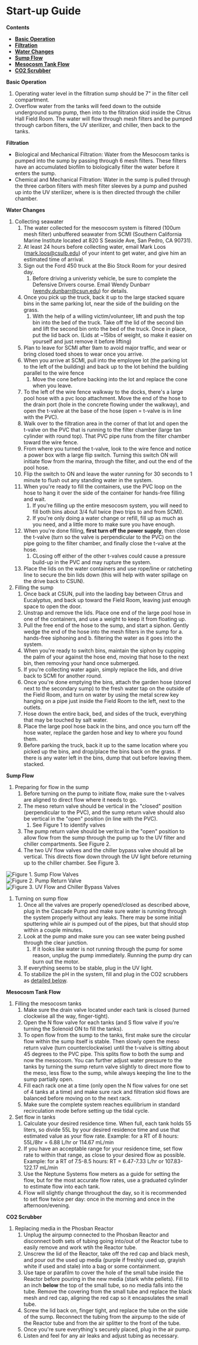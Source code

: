 # Start-up Guide

**Contents**  
- [**Basic Operation**](#Basic_Operation)  
- [**Filtration**](#Filtration)  
- [**Water Changes**](#Water_Changes)
- [**Sump Flow**](#Sump_Flow)
- [**Mesocosm Tank Flow**](#Meso_Flow)
- [**CO2 Scrubber**](#CO2_Scrubber)  

<a name="Basic_Operation"></a> **Basic Operation**

1. Operating water level in the filtration sump should be 7" in the filter cell compartment.
1. Overflow water from the tanks will feed down to the outside underground sump pump, then into to the filtration skid inside the Citrus Hall Field Room.  The water will flow through mesh filters and be pumped through carbon filters, the UV sterilizer, and chiller, then back to the tanks.

<a name="Filtration"></a> **Filtration**

* Biological and Mechanical Filtration: Water from the Mesocosm tanks is pumped into the sump by passing through 6 mesh filters.  These filters have an accumulated biofilm to biologically filter the water before it enters the sump.
* Chemical and Mechanical Filtration: Water in the sump is pulled through the three carbon filters with mesh filter sleeves by a pump and pushed up into the UV sterilizer, where is is then directed through the chiller chamber.


<a name="Water_Changes"></a> **Water Changes**

1. Collecting seawater
    1. The water collected for the mesocosm system is filtered (100um mesh filter) unbuffered seawater from SCMI (Southern California Marine Institute located at 820 S Seaside Ave, San Pedro, CA 90731).
    1. At least 24 hours before collecting water, email Mark Loos (mark.loos@csulb.edu) of your intent to get water, and give him an estimated time of arrival.
    1. Sign out the Ford 450 truck at the Bio Stock Room for your desired day.
        1. Before driving a univeristy vehicle, be sure to complete the Defensive Drivers course.  Email Wendy Dunbarr (wendy.dunbarr@csun.edu) for details.
    1. Once you pick up the truck, back it up to the large stacked square bins in the same parking lot, near the side of the building on the grass.
        1. With the help of a willing victim/volunteer, lift and push the top bin into the bed of the truck.  Take off the lid of the second bin and lift the second bin onto the bed of the truck. Once in place, put the lid back on.  (Lids at ~15lbs of weight, so make it easier on yourself and just remove it before lifting)
    1. Plan to leave for SCMI after 9am to avoid major traffic, and wear or bring closed toed shoes to wear once you arrive.
    1. When you arrive at SCMI, pull into the employee lot (the parking lot to the left of the building) and back up to the lot behind the building parallel to the wire fence
        1. Move the cone before backing into the lot and replace the cone when you leave.
    1. To the left of the wire fence walkway to the docks, there's a large pool hose with a pvc loop attachment.  Move the end of the hose to the drain port (hole in the concrete flowing under the walkway), and open the t-valve at the base of the hose (open = t-valve is in line with the PVC).
    1. Walk over to the filtration area in the corner of that lot and open the t-valve on the PVC that is running to the filter chamber (large tan cylinder with round top).  That PVC pipe runs from the filter chamber toward the wire fence.
    1. From where you turned the t-valve, look to the wire fence and notice a power box with a large flip switch.  Turning this switch ON will initiate flow from the marina, through the filter, and out the end of the pool hose.
    1. Flip the switch to ON and leave the water running for 30 seconds to 1 minute to flush out any standing water in the system.
    1. When you're ready to fill the containers, use the PVC loop on the hose to hang it over the side of the container for hands-free filling and wait.
        1. If you're filling up the entire mesocosm system, you will need to fill both bins about 3/4 full twice (two trips to and from SCMI).
        1. If you're only doing a water change or refill, fill up as much as you need, and a little more to make sure you have enough.
    1. When you're done filling, **first turn off the power supply**, then close the t-valve (turn so the valve is perpendicular to the PVC) on the pipe going to the filter chamber, and finally close the t-valve at the hose.
        1. CLosing off either of the other t-valves could cause a pressure build-up in the PVC and may rupture the system.
    1. Place the lids on the water containers and use rope/line or ratcheting line to secure the bin lids down (this will help with water spillage on the drive back to CSUN).
1. Filling the sump
    1. Once back at CSUN, pull into the laoding bay between Citrus and Eucalyptus, and back up toward the Field Room, leaving just enough space to open the door.
    1. Unstrap and remove the lids.  Place one end of the large pool hose in one of the containers, and use a weight to keep it from floating up.
    1. Pull the free end of the hose to the sump, and start a siphon.  Gently wedge the end of the hose into the mesh filters in the sump for a. hands-free siphoning and b. filtering the water as it goes into the system.
    1. When you're ready to switch bins, maintain the siphon by cupping the palm of your against the hose end, moving that hose to the next bin, then removing your hand once submerged.
    1. If you're collecting water again, simply replace the lids, and drive back to SCMI for another round.
    1. Once you're done emptying the bins, attach the garden hose (stored next to the secondary sump) to the fresh water tap on the outside of the Field Room, and turn on water by using the metal screw key hanging on a pipe just inside the Field Room to the left, next to the outlets.
    1. Hose down the entire back, bed, and sides of the truck, everything that may be touched by salt water.
    1. Place the large pool hose back in the bins, and once you turn off the hose water, replace the garden hose and key to where you found them.
    1. Before parking the truck, back it up to the same location where you picked up the bins, and drop/place the bins back on the grass.  If there is any water left in the bins, dump that out before leaving them. stacked.

<a name="Sump_Flow"></a> **Sump Flow**

1. Preparing for flow in the sump
    1. Before turning on the pump to initiate flow, make sure the t-valves are aligned to direct flow where it needs to go.
    1. The meso return valve should be vertical in the "closed" position (perpendicular to the PVC), and the sump return valve should also be vertical in the "open" position (in line with the PVC).
        1. See Figure 1 to identify valves
    1. The pump return valve should be veritcal in the "open" position to allow flow from the sump through the pump up to the UV filter and chiller compartments.  See Figure 2.
    1. The two UV flow valves and the chiller bypass valve should all be vertical.  This directs flow down through the UV light before returning up to the chiller chamber.  See Figure 3.
    
![Figure 1. Sump Flow Valves](images/Sump_Flow_Valves)  
![Figure 2. Pump Return Valve](images/Pump_Valve)  
![Figure 3. UV Flow and Chiller Bypass Valves](images/UV_Valves)  

1. Turning on sump flow
    1. Once all the valves are properly opened/closed as described above, plug in the Cascade Pump and make sure water is running through the system properly without any leaks.  There may be some initial sputtering while air is pumped out of the pipes, but that should stop within a couple minutes.
    1. Look at the pump and make sure you can see water being pushed through the clear junction.
        1. If it looks like water is not running through the pump for some reason, unplug the pump immediately.  Running the pump dry can burn out the motor.
    1. If everything seems to be stable, plug in the UV light.
    1. To stabilize the pH in the system, fill and plug in the CO2 scrubbers as [detailed below](#CO2_Scrubber).


<a name="Meso_Flow"></a> **Mesocosm Tank Flow**

1. Filling the mesocosm tanks 
    1. Make sure the drain valve located under each tank is closed (turned clockwise all the way, finger-tight).
    1. Open the N flow valve for each tanks (and S flow valve if you're turning the Solenoid ON to fill the tanks).
    1. To open flow from the sump to the tanks, first make sure the circular flow within the sump itself is stable.  Then slowly open the meso return valve (turn counterclockwise) until the t-valve is sitting about 45 degrees to the PVC pipe.  This splits flow to both the sump and now the mesocosm.  You can further adjust water pressure to the tanks by turning the sump return valve slightly to direct more flow to the meso, less flow to the sump, while always keeping the line to the sump partially open.
    1. Fill each rack one at a time (only open the N flow valves for one set of 4 tanks at a time) and make sure rack and filtration skid flows are balanced before moving on to the next rack.
    1. Make sure the complete system reaches equilibrium in standard recirculation mode before setting up the tidal cycle.
1. Set flow in tanks
    1. Calculate your desired residence time.  When full, each tank holds 55 liters, so divide 55L by your desired residence time and use that estimated value as your flow rate.  Example: for a RT of 8 hours: 55L/8hr = 6.88 L/hr or 114.67 mL/min
    1. If you have an acceptable range for your residence time, set flow rate to within that range, as close to your desired flow as possible.  Example: for a RT of 7.5-8.5 hours: RT = 6.47-7.33 L/hr or 107.83-122.17 mL/min
    1. Use the Neptune Systems flow meters as a guide for setting the flow, but for the most accurate flow rates, use a graduated cylinder to estimate flow into each tank.
    1. Flow will slightly change throughout the day, so it is recommended to set flow twice per day: once in the morning and once in the afternoon/evening.


<a name="CO2_Scrubber"></a> **CO2 Scrubber**

1. Replacing media in the Phosban Reactor
    1. Unplug the airpump connected to the Phosban Reactor and disconnect both sets of tubing going into/out of the Reactor tube to easily remove and work wtih the Reactor tube.
    1. Unscrew the lid of the Reactor, take off the red cap and black mesh, and pour out the used up media (purple if freshly used up, grayish white if used and stale) into a bag or some containment.
    1. Use tape or parafilm to cover the hole of the small tube inside the Reactor before pouring in the new media (stark white pellets).  Fill to an inch **below** the top of the small tube, so no media falls into the tube.  Remove the covering from the small tube and replace the black mesh and red cap, aligning the red cap so it encapsulates the small tube.
    1. Screw the lid back on, finger tight, and replace the tube on the side of the sump.  Reconnect the tubing from the airpump to the side of the Reactor tube and from the air splitter to the front of the tube.
    1. Once you're sure everything's securely placed, plug in the air pump.
    1. Listen and feel for any air leaks and adjust tubing as necessary.